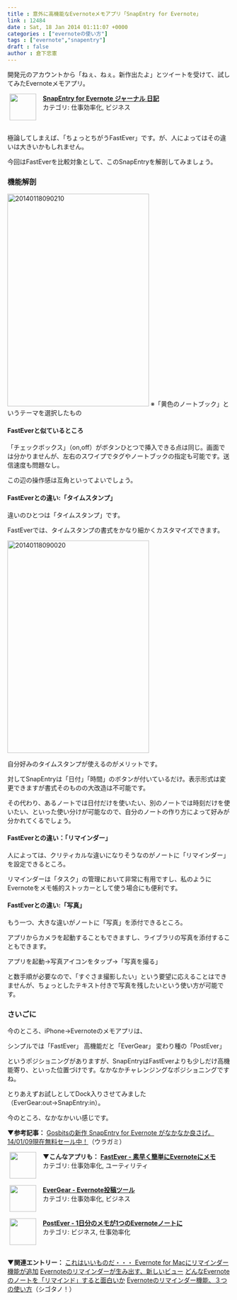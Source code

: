 ```yaml
---
title : 意外に高機能なEvernoteメモアプリ「SnapEntry for Evernote」
link : 12484
date : Sat, 18 Jan 2014 01:11:07 +0000
categories : ["evernoteの使い方"]
tags : ["evernote","snapentry"]
draft : false
author : 倉下忠憲
---
```


開発元のアカウントから「ねぇ、ねぇ。新作出たよ」とツイートを受けて、試してみたEvernoteメモアプリ。

<span class="appIcon"><img class="appIconImg" height="60" src="http://a1197.phobos.apple.com/us/r30/Purple6/v4/9a/77/9e/9a779e0c-93c3-eb00-4d07-2c1ea072110e/Icon.png" style="float:left;margin: 0px 15px 15px 5px;"></span><span class="appName"><strong><a href="https://itunes.apple.com/jp/app/snapentry-for-evernote-janaru/id755777893?mt=8&uo=4&at=11l4y8" target="itunes_store">SnapEntry for Evernote ジャーナル 日記</a></strong></span><br><span class="appCategory">カテゴリ: 仕事効率化, ビジネス</span><br><span class="badgeS" style="display:inline-block; margin:6px"><a href="https://itunes.apple.com/jp/app/snapentry-for-evernote-janaru/id755777893?mt=8&uo=4&at=11l4y8" target="itunes_store" style="display:inline-block;overflow:hidden;background:url(http://linkmaker.itunes.apple.com/htmlResources/assets//images/web/linkmaker/badge_appstore-sm.png) no-repeat;width:61px;height:15px;@media only screen{background-image:url(http://linkmaker.itunes.apple.com/htmlResources/assets//images/web/linkmaker/badge_appstore-sm.svg);}"></a></span><br style="clear:both;">

極論してしまえば、「ちょっとちがうFastEver」です。が、人によってはその違いは大きいかもしれません。

今回はFastEverを比較対象として、このSnapEntryを解剖してみましょう。

<H3>機能解剖</H3>
<a href="https://rashita.net/blog/wp-content/uploads/2014/01/20140118090210.png"><img src="https://rashita.net/blog/wp-content/uploads/2014/01/20140118090210.png" alt="20140118090210" width="320" height="480" class="alignnone size-full wp-image-12485" /></a>
※「黄色のノートブック」というテーマを選択したもの

<H4>FastEverと似ているところ</H4>「チェックボックス」（on,off）がボタンひとつで挿入できる点は同じ。画面では分かりませんが、左右のスワイプでタグやノートブックの指定も可能です。送信速度も問題なし。

この辺の操作感は互角といってよいでしょう。

<H4>FastEverとの違い:「タイムスタンプ」</H4>違いのひとつは「タイムスタンプ」です。

FastEverでは、タイムスタンプの書式をかなり細かくカスタマイズできます。

<a href="https://rashita.net/blog/wp-content/uploads/2014/01/20140118090020.png"><img src="https://rashita.net/blog/wp-content/uploads/2014/01/20140118090020.png" alt="20140118090020" width="320" height="480" class="alignnone size-full wp-image-12486" /></a>

自分好みのタイムスタンプが使えるのがメリットです。

対してSnapEntryは「日付」「時間」のボタンが付いているだけ。表示形式は変更できますが書式そのものの大改造は不可能です。

その代わり、あるノートでは日付だけを使いたい、別のノートでは時刻だけを使いたい、といった使い分けが可能なので、自分のノートの作り方によって好みが分かれてくるでしょう。

<H4>FastEverとの違い：「リマインダー」</H4>人によっては、クリティカルな違いになりそうなのがノートに「リマインダー」を設定できるところ。

リマインダーは「タスク」の管理において非常に有用ですし、私のようにEvernoteをメモ帳的ストッカーとして使う場合にも便利です。

<H4>FastEverとの違い:「写真」</H4>もう一つ、大きな違いがノートに「写真」を添付できるところ。

アプリからカメラを起動することもできますし、ライブラリの写真を添付することもできます。

アプリを起動→写真アイコンをタップ→「写真を撮る」

と数手順が必要なので、「すぐさま撮影したい」という要望に応えることはできませんが、ちょっとしたテキスト付きで写真を残したいという使い方が可能です。

<H3>さいごに</H3>今のところ、iPhone→Evernoteのメモアプリは、

シンプルでは「FastEver」
高機能だと「EverGear」
変わり種の「PostEver」

というポジショニングがありますが、SnapEntryはFastEverよりも少しだけ高機能寄り、といった位置づけです。なかなかチャレンジングなポジショニングですね。

とりあえずお試しとしてDock入りさせてみました（EverGear:out→SnapEntry:in）。

今のところ、なかなかいい感じです。

<strong>▼参考記事：</strong>
<a href="http://akio6o6.hateblo.jp/entry/2014/01/09/102129" target="_blank">Gosbitsの新作 SnapEntry for Evernote がなかなか良さげ。14/01/09現在無料セール中！</a>（ウラガミ）

<strong>▼こんなアプリも：</strong>
<span class="appIcon"><img class="appIconImg" height="60" src="http://a594.phobos.apple.com/us/r30/Purple4/v4/2a/fe/aa/2afeaae4-5cc0-c90c-c562-a080e4c2799f/AppIcon57x57.png" style="float:left;margin: 0px 15px 15px 5px;"></span><span class="appName"><strong><a href="https://itunes.apple.com/jp/app/fastever-su-zaoku-jian-dannievernotenimemo/id364580273?mt=8&uo=4&at=11l4y8" target="itunes_store">FastEver - 素早く簡単にEvernoteにメモ</a></strong></span><br><span class="appCategory">カテゴリ: 仕事効率化, ユーティリティ</span><br><span class="badgeS" style="display:inline-block; margin:6px"><a href="https://itunes.apple.com/jp/app/fastever-su-zaoku-jian-dannievernotenimemo/id364580273?mt=8&uo=4&at=11l4y8" target="itunes_store" style="display:inline-block;overflow:hidden;background:url(http://linkmaker.itunes.apple.com/htmlResources/assets//images/web/linkmaker/badge_appstore-sm.png) no-repeat;width:61px;height:15px;@media only screen{background-image:url(http://linkmaker.itunes.apple.com/htmlResources/assets//images/web/linkmaker/badge_appstore-sm.svg);}"></a></span><br style="clear:both;">
<span class="appIcon"><img class="appIconImg" height="60" src="http://a490.phobos.apple.com/us/r30/Purple4/v4/29/df/6a/29df6aaa-537d-5122-50ed-f661e5e9c704/app_icon.png" style="float:left;margin: 0px 15px 15px 5px;"></span><span class="appName"><strong><a href="https://itunes.apple.com/jp/app/evergear-evernote-tou-gaotsuru/id523574150?mt=8&uo=4&at=11l4y8" target="itunes_store">EverGear - Evernote投稿ツール</a></strong></span><br><span class="appCategory">カテゴリ: 仕事効率化, ビジネス</span><br><span class="badgeS" style="display:inline-block; margin:6px"><a href="https://itunes.apple.com/jp/app/evergear-evernote-tou-gaotsuru/id523574150?mt=8&uo=4&at=11l4y8" target="itunes_store" style="display:inline-block;overflow:hidden;background:url(http://linkmaker.itunes.apple.com/htmlResources/assets//images/web/linkmaker/badge_appstore-sm.png) no-repeat;width:61px;height:15px;@media only screen{background-image:url(http://linkmaker.itunes.apple.com/htmlResources/assets//images/web/linkmaker/badge_appstore-sm.svg);}"></a></span><br style="clear:both;">
<span class="appIcon"><img class="appIconImg" height="60" src="http://a936.phobos.apple.com/us/r30/Purple/v4/02/8a/b9/028ab9bb-0aa2-8636-c98b-7edbd612cafd/Icon.png" style="float:left;margin: 0px 15px 15px 5px;"></span><span class="appName"><strong><a href="https://itunes.apple.com/jp/app/postever-1ri-fennomemoga1tsunoevernotenotoni/id422023962?mt=8&uo=4&at=11l4y8" target="itunes_store">PostEver - 1日分のメモが1つのEvernoteノートに</a></strong></span><br><span class="appCategory">カテゴリ: ビジネス, 仕事効率化</span><br><span class="badgeS" style="display:inline-block; margin:6px"><a href="https://itunes.apple.com/jp/app/postever-1ri-fennomemoga1tsunoevernotenotoni/id422023962?mt=8&uo=4&at=11l4y8" target="itunes_store" style="display:inline-block;overflow:hidden;background:url(http://linkmaker.itunes.apple.com/htmlResources/assets//images/web/linkmaker/badge_appstore-sm.png) no-repeat;width:61px;height:15px;@media only screen{background-image:url(http://linkmaker.itunes.apple.com/htmlResources/assets//images/web/linkmaker/badge_appstore-sm.svg);}"></a></span><br style="clear:both;">

<strong>▼関連エントリー：</strong>
<a href="https://rashita.net/blog/?p=10665" target="_blank">これはいいものだ・・・ Evernote for Macにリマインダー機能が追加</a>
<a href="https://rashita.net/blog/?p=10994" target="_blank">Evernoteのリマインダーが生み出す、新しいビュー</a>
<a href="https://rashita.net/blog/?p=10678" target="_blank">どんなEvernoteのノートを「リマインド」すると面白いか</a>
<a href="http://cyblog.jp/modules/weblogs/12075" target="_blank">Evernoteのリマインダー機能、３つの使い方</a>（シゴタノ！）